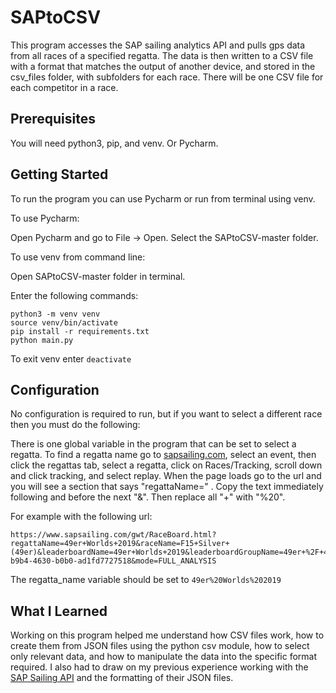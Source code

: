 # SAPtoCSV
This program accesses the SAP sailing analytics API and pulls gps data from all races of a specified regatta. The data is then written to a CSV file with a format that matches the output of another device, and stored in the csv_files folder, with subfolders for each race. There will be one CSV file for each competitor in a race.

## Prerequisites
You will need python3, pip, and venv. Or Pycharm.

## Getting Started
To run the program you can use Pycharm or run from terminal using venv. 

To use Pycharm:

Open Pycharm and go to File -> Open. Select the SAPtoCSV-master folder.

To use venv from command line:

Open SAPtoCSV-master folder in terminal.

Enter the following commands:

    python3 -m venv venv
    source venv/bin/activate
    pip install -r requirements.txt
    python main.py
To exit venv enter `deactivate`


## Configuration
No configuration is required to run, but if you want to select a different race then you must do the following:

There is one global variable in the program that can be set to select a regatta. To find a regatta name go to [sapsailing.com](https://www.sapsailing.com/gwt/Home.html), select an event, then click the regattas tab, select a regatta, click on Races/Tracking, scroll down and click tracking, and select replay. When the page loads go to the url and you will see a section that says "regattaName=" . Copy the text immediately following and before the next "&". Then replace all "+" with "%20".

For example with the following url:
```
https://www.sapsailing.com/gwt/RaceBoard.html?regattaName=49er+Worlds+2019&raceName=F15+Silver+(49er)&leaderboardName=49er+Worlds+2019&leaderboardGroupName=49er+%2F+49er+FX+%2F+Nacra+17+World+Championships+2019&eventId=e5a65f0a-b9b4-4630-b0b0-ad1fd7727518&mode=FULL_ANALYSIS
```

The regatta_name variable should be set to `49er%20Worlds%202019`

## What I Learned
Working on this program helped me understand how CSV files work, how to create them from JSON files using the python csv module, how to select only relevant data, and how to manipulate the data into the specific format required. I also had to draw on my previous experience working with the [SAP Sailing API](https://www.sapsailing.com/sailingserver/webservices/api/v1/index.html) and the formatting of their JSON files.
